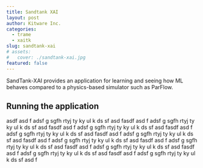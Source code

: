 ```yaml
---
title: Sandtank XAI
layout: post
author: Kitware Inc.
categories:
  - trame
  - xaitk
slug: sandtank-xai
# assets:
#   cover: ./sandtank-xai.jpg
featured: false
---
```


SandTank-XAI provides an application for learning and seeing how ML behaves compared to a physics-based simulator such as ParFlow.

## Running the application

asdf asd f adsf g sgfh rtyj ty ky ul k ds sf asd fasdf asd f adsf g sgfh rtyj ty ky ul k ds sf asd fasdf asd f adsf g sgfh rtyj ty ky ul k ds sf asd fasdf asd f adsf g sgfh rtyj ty ky ul k ds sf asd fasdf asd f adsf g sgfh rtyj ty ky ul k ds sf asd fasdf asd f adsf g sgfh rtyj ty ky ul k ds sf asd fasdf asd f adsf g sgfh rtyj ty ky ul k ds sf asd fasdf asd f adsf g sgfh rtyj ty ky ul k ds sf asd fasdf asd f adsf g sgfh rtyj ty ky ul k ds sf asd fasdf asd f adsf g sgfh rtyj ty ky ul k ds sf asd f